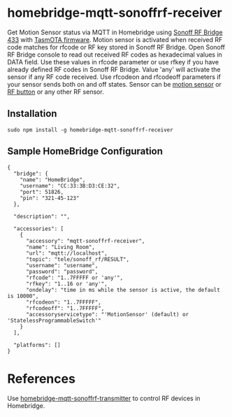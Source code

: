 # homebridge-mqtt-sonoffrf-receiver

Get Motion Sensor status via MQTT in Homebridge using [Sonoff RF Bridge 433](https://www.itead.cc/sonoff-rf-bridge-433.html) with [TasmOTA firmware](https://github.com/arendst/Sonoff-Tasmota/wiki).
Motion sensor is activated when received RF code matches for rfcode or RF key stored in Sonoff RF Bridge. Open Sonoff RF Bridge console to read out received RF codes as hexadecimal values in DATA field. Use these values in rfcode parameter or use rfkey if you have already defined RF codes in Sonoff RF Bridge. Value 'any' will activate the sensor if any RF code received. Use rfcodeon and rfcodeoff parameters if your sensor sends both on and off states.
Sensor can be [motion sensor](https://www.itead.cc/sonoff-rf-bridge-433.html) or [RF button](https://www.aliexpress.com/item/86-Wall-Panel-Wireless-Remote-Transmitter-1-2-3-Channel-Sticky-RF-TX-Smart-For-Home/32793117889.html?spm=a2g0s.9042311.0.0.nUq3pZ) or any other RF sensor.

Installation
--------------------
    sudo npm install -g homebridge-mqtt-sonoffrf-receiver


Sample HomeBridge Configuration
--------------------
    {
      "bridge": {
        "name": "HomeBridge",
        "username": "CC:33:3B:D3:CE:32",
        "port": 51826,
        "pin": "321-45-123"
      },

      "description": "",

      "accessories": [
        {
          "accessory": "mqtt-sonoffrf-receiver",
          "name": "Living Room",
          "url": "mqtt://localhost",
          "topic": "tele/sonoff_rf/RESULT",
          "username": "username",
          "password": "password",
          "rfcode": "1..7FFFFF or 'any'",
          "rfkey": "1..16 or 'any'",
          "ondelay": "time in ms while the sensor is active, the default is 10000",
          "rfcodeon": "1..7FFFFF",
          "rfcodeoff": "1..7FFFFF",
          "accessoryservicetype": "'MotionSensor' (default) or 'StatelessProgrammableSwitch'"
        }
      ],

      "platforms": []
    }

# References
Use [homebridge-mqtt-sonoffrf-transmitter](https://github.com/miskui/homebridge-mqtt-sonoffrf-transmitter) to control RF devices in Homebridge.
